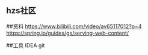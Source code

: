 ## hzs社区

##资料
https://www.bilibili.com/video/av65117012?p=4
https://spring.io/guides/gs/serving-web-content/

##工具
IDEA git
